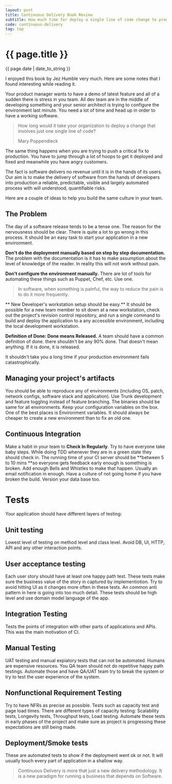 ```yaml
---
layout: post
title: Continuous Delivery Book Review
subtitle: How much time for deploy a single line of code change to production?
code: continuous-delivery
tag: top
---
```


{{ page.title }}
================
{{ page.date | date_to_string }}

I enjoyed this book by Jez Humble very much. Here are some notes that I found interesting while reading it.

Your product manager wants to have a demo of latest feature and all of a sudden there is stress in you team. All dev team are in the middle of developing something and your senior architect is trying to configure the environment last minute. You need a lot of time and head up in order to have a working software.

> How long would it take your organization to deploy a change that involves just one single line of code?
>
> Mary Poppendieck

The same thing happens when you are trying to push a critical fix to production. You have to jump through a lot of hoops
to get it deployed and fixed and meanwhile you have angry customers.

The fact is software delivers no revenue until it is in the hands of its users. Our aim is to make the delivery of
software from the hands of developers into production a reliable, predictable, visible and largely automated process
 with will understood, quantifiable risks.

Here are a couple of ideas to help you build the same culture in your team.

The Problem
-------------------------------------
The day of a software release tends to be a tense one. The reason for the nervousness should be clear. There is quite a
lot to go wrong in this process. It should be an easy task to start your application in a new environment.

**Don't do the deployment manually based on step by step documentation.** The problem with the documentation is it has to make assumption about the level of knowledge of the reader.
In reality this will not work without pain.

**Don't configure the environment manually.** There are lot of tools for automating these things such as Puppet, Chef, etc. Use one.

> In software, when something is painful, the way to reduce the pain is to do it more frequently.

** New Developer's workstation setup should be easy.** It should be possible for a new team member to sit down at a new workstation,
check out the project's revision control repository, and run a single command to build and deploy the application to a any
accessible environment, including the local development workstation.

**Definition of Done: Done means Released.** A team should have a common definition of done. there shouldn't be any 90% done.
That doesn't mean anything. If it is done, it is released.

It shouldn't take you a long time if your production environment fails catastrophically.

Managing your project's artifacts
------------------------
You should be able to reproduce any of environments (including OS, patch, network configs, software stack and application).
Use Trunk development and feature toggling instead of feature branching.
The binaries should be same for all environments. Keep your configuration variables on the box. One of the best places is
Environment variables.
It should always be cheaper to create a new environment than to fix an old one.

Continuous Integration
-------------------------
Make a habit in your team to **Check In Regularly**. Try to have everyone take baby steps. While doing TDD whenever they are
in a green state they should check in. The running time of your CI server should be **between 5 to 10 mins **so everyone gets feedback
 early enough is something is broken. Add enough Bells and Whistles to make that happen. Usually an email notification in enough.
Have a culture of not going home if you have broken the build.
Version your data base too.


Tests
=====
Your application should have different layers of testing:

Unit testing
------------
Lowest level of testing on method level and class level. Avoid DB, UI, HTTP, API and
any other interaction points.

User acceptance testing
-----------------------
Each user story should have at least one happy path test.
These tests make sure the business value of the story in captured by implementiotion.
Try to avoid hitting UI as it changes more often in these tests.
An common anti pattern in here is going into too much detail.
These tests should be high level and use domain model language of the app.

Integration Testing
-------------------
Tests the points of integration with other parts of applications and APIs.
This was the main motivation of CI.

Manual Testing
--------------
UAT testing and manual expiatory tests that can not be automated.
Humans are expensive resources. You QA team should not do repetitive happy path testings.
Automate those and have QA/UAT team try to break the system or try to test the user experience
of the system.

Nonfunctional Requirement Testing
---------------------------------
Try to have NFRs as precise as possible.
Tests such as capacity test and page load times. There are different types of capacity testing:
Scalability tests, Longevity tests, Throughput tests, Load testing.
Automate these tests in early phases of the project and make sure as project is progressing
these expectations are still being made.

Deployment/Smoke tests
----------------------
These are automated tests to show if the deployment went ok or not.
It will usually touch every part of application in a shallow way.

> Continuous Delivery is more that just a new delivery methodology.
> It is a new paradigm for running a business that depends on Software.
